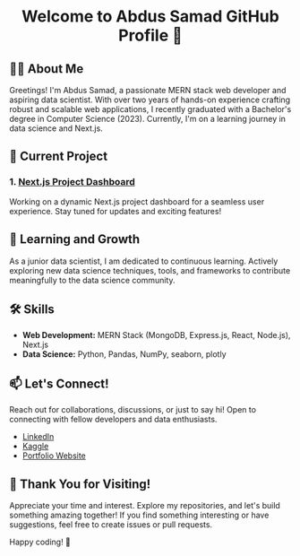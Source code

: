 # <p align="center"> Welcome to Abdus Samad GitHub Profile 👋 </p>

## 👨‍💻 About Me

Greetings! I'm Abdus Samad, a passionate MERN stack web developer and aspiring data scientist. With over two years of hands-on experience crafting robust and scalable web applications, I recently graduated with a Bachelor's degree in Computer Science (2023). Currently, I'm on a learning journey in data science and Next.js.

## 🚀 Current Project

### 1. [Next.js Project Dashboard](https://nextjs-dashboard-psi-rouge.vercel.app/)

Working on a dynamic Next.js project dashboard for a seamless user experience. Stay tuned for updates and exciting features!

## 🌱 Learning and Growth

As a junior data scientist, I am dedicated to continuous learning. Actively exploring new data science techniques, tools, and frameworks to contribute meaningfully to the data science community.

## 🛠️ Skills

- **Web Development:** MERN Stack (MongoDB, Express.js, React, Node.js), Next.js
- **Data Science:** Python, Pandas, NumPy, seaborn, plotly

## 📫 Let's Connect!

Reach out for collaborations, discussions, or just to say hi! Open to connecting with fellow developers and data enthusiasts.

- [LinkedIn](https://www.linkedin.com/in/abdussamad27/)
- [Kaggle](https://www.kaggle.com/abdussamad27)
- [Portfolio Website](https://65107a0acb64f60194b9fd88--jade-fairy-86a32a.netlify.app/)

## 🌟 Thank You for Visiting!

Appreciate your time and interest. Explore my repositories, and let's build something amazing together! If you find something interesting or have suggestions, feel free to create issues or pull requests.

Happy coding! 🚀
